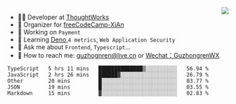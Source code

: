 <img align="right" src="https://github-readme-stats.vercel.app/api?username=guzhongren&show_icons=true&icon_color=805AD5&text_color=000&bg_color=ffffff&hide_title=true" />

- 👨‍💻  Developer at [ThoughtWorks](https://thoughtworks.com)
- 🏢 Organizer for [freeCodeCamp-XiAn](https://github.com/orgs/freeCodeCamp-XiAn)
- 🔭 Working on `Payment`
- 🌱 Learning [Deno](https://deno.land/),`4 metrics`,  `Web Application Security`
- 💬 Ask me about `Frontend`, `Typescript`...
- 🔎 How to reach me: [guzhognren@live.cn](guzhognren@live.cn) or [Wechat：GuzhongrenWX]()

<!--START_SECTION:waka-->
```text
TypeScript   5 hrs 11 mins   ██████████████▒░░░░░░░░░░   56.94 % 
JavaScript   2 hrs 26 mins   ██████▓░░░░░░░░░░░░░░░░░░   26.79 % 
Other        20 mins         █░░░░░░░░░░░░░░░░░░░░░░░░   03.77 % 
JSON         19 mins         █░░░░░░░░░░░░░░░░░░░░░░░░   03.55 % 
Markdown     15 mins         ▓░░░░░░░░░░░░░░░░░░░░░░░░   02.83 % 
```
<!--END_SECTION:waka-->

